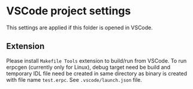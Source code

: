 # VSCode project settings

This settings are applied if this folder is opened in VSCode.

## Extension

Please install `Makefile Tools` extension to build/run from VSCode. To run erpcgen (currently only for Linux), debug target need be build and temporary IDL file need be created in same directory as binary is created with file name `test.erpc`. See `.vscode/launch.json` file.
